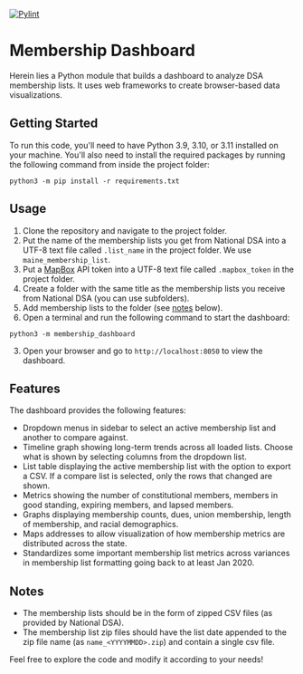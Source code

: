 [![Pylint](https://github.com/MaineDSA/MembershipDashboard/actions/workflows/pylint.yml/badge.svg?branch=main)](https://github.com/MaineDSA/MembershipDashboard/actions/workflows/pylint.yml)

# Membership Dashboard

Herein lies a Python module that builds a dashboard to analyze DSA membership lists.
It uses web frameworks to create browser-based data visualizations.

## Getting Started

To run this code, you'll need to have Python 3.9, 3.10, or 3.11 installed on your machine. You'll also need to install the required packages by running the following command from inside the project folder:

```shell
python3 -m pip install -r requirements.txt
```

## Usage

1. Clone the repository and navigate to the project folder.
2. Put the name of the membership lists you get from National DSA into a UTF-8 text file called `.list_name` in the project folder. We use `maine_membership_list`.
3. Put a [MapBox](https://www.mapbox.com/) API token into a UTF-8 text file called `.mapbox_token` in the project folder.
4. Create a folder with the same title as the membership lists you receive from National DSA (you can use subfolders).
5. Add membership lists to the folder (see [notes](#notes) below).
6. Open a terminal and run the following command to start the dashboard:

```shell
python3 -m membership_dashboard
```

3. Open your browser and go to `http://localhost:8050` to view the dashboard.

## Features

The dashboard provides the following features:

- Dropdown menus in sidebar to select an active membership list and another to compare against.
- Timeline graph showing long-term trends across all loaded lists. Choose what is shown by selecting columns from the dropdown list.
- List table displaying the active membership list with the option to export a CSV. If a compare list is selected, only the rows that changed are shown.
- Metrics showing the number of constitutional members, members in good standing, expiring members, and lapsed members.
- Graphs displaying membership counts, dues, union membership, length of membership, and racial demographics.
- Maps addresses to allow visualization of how membership metrics are distributed across the state.
- Standardizes some important membership list metrics across variances in membership list formatting going back to at least Jan 2020.

## Notes

- The membership lists should be in the form of zipped CSV files (as provided by National DSA).
- The membership list zip files should have the list date appended to the zip file name (as `name_<YYYYMMDD>.zip`) and contain a single csv file.

Feel free to explore the code and modify it according to your needs!
